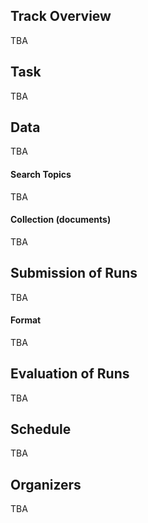 ## Track Overview
TBA

## Task
TBA

## Data
TBA

#### Search Topics
TBA

#### Collection (documents)
TBA

## Submission of Runs
TBA

#### Format
TBA

## Evaluation of Runs
TBA

## Schedule  
TBA

## Organizers
TBA
